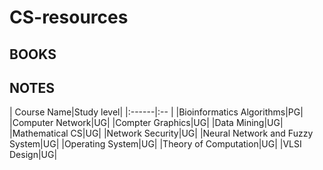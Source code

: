 # CS-resources
<h2>BOOKS</h2>
<h2>NOTES</h2>
| Course Name|Study level|
|:------|:-- |
|Bioinformatics Algorithms|PG|
|Computer Network|UG|
|Compter Graphics|UG|
|Data Mining|UG|
|Mathematical CS|UG|
|Network Security|UG|
|Neural Network and Fuzzy System|UG|
|Operating System|UG|
|Theory of Computation|UG|
|VLSI Design|UG|

